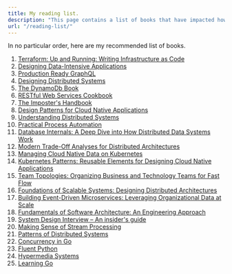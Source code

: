 ```yaml
---
title: My reading list.
description: "This page contains a list of books that have impacted how I write and think about software."
url: "/reading-list/"
---
```


In no particular order, here are my recommended list of books.

1) [Terraform: Up and Running: Writing Infrastructure as Code](https://a.co/d/j0150iK)
2) [Designing Data-Intensive Applications](https://a.co/d/4VLsmog)
3) [Production Ready GraphQL](https://book.productionreadygraphql.com/s)
4) [Designing Distributed Systems](https://a.co/d/4omRFjY)
5) [The DynamoDb Book](https://www.dynamodbbook.com/)
6) [RESTful Web Services Cookbook](https://a.co/d/e6vjoVL)
7) [The Imposter's Handbook](https://www.goodreads.com/book/show/31572054-the-imposter-s-handbook)
8) [Design Patterns for Cloud Native Applications](https://a.co/d/3iMA9s0)
9) [Understanding Distributed Systems](https://a.co/d/29Q6ge6)
10) [Practical Process Automation](https://a.co/d/1fWJ1hk)
11) [Database Internals: A Deep Dive into How Distributed Data Systems Work](https://a.co/d/gurauZX)
12) [Modern Trade-Off Analyses for Distributed Architectures](https://a.co/d/9xzwkX6)
13) [Managing Cloud Native Data on Kubernetes](https://a.co/d/ePSzo48)
14) [Kubernetes Patterns: Reusable Elements for Designing Cloud Native Applications](https://a.co/d/iLZq4qf)
15) [Team Topologies: Organizing Business and Technology Teams for Fast Flow](https://a.co/d/1px40zH)
16) [Foundations of Scalable Systems: Designing Distributed Architectures](https://a.co/d/hQgiHJe)
17) [Building Event-Driven Microservices: Leveraging Organizational Data at Scale](https://a.co/d/e0F5ZmK)
18) [Fundamentals of Software Architecture: An Engineering Approach](https://a.co/d/8rtIzw3)
19) [System Design Interview – An insider's guide](https://a.co/d/81sn78R)
20) [Making Sense of Stream Processing](https://www.oreilly.com/library/view/making-sense-of/9781492042563/)
21) [Patterns of Distributed Systems](https://a.co/d/foXKroJ)
22) [Concurrency in Go](https://a.co/d/fFgUZ9C)
23) [Fluent Python](https://a.co/d/d5EOxbE)
24) [Hypermedia Systems](https://a.co/d/goM6rQa)
25) [Learning Go](https://a.co/d/ix1U7xv)